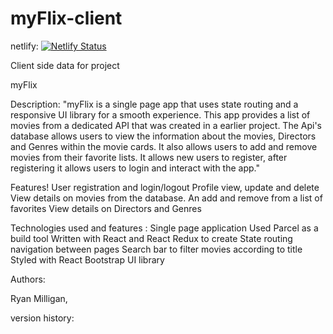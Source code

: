 # myFlix-client

netlify: [![Netlify Status](https://api.netlify.com/api/v1/badges/911478ec-4bed-4f90-8a38-5657223bce4e/deploy-status)](https://app.netlify.com/sites/rmilligans-movie-app/deploys)

Client side data for project

myFlix 

Description: 
"myFlix is a single page app that uses state routing and a responsive UI library for a smooth experience. This app provides a list of movies from a dedicated API that was created in a earlier project. The Api's database allows users to view the information about the movies, Directors and Genres within the movie cards. It also allows users to add and remove movies from their favorite lists. It allows new users to register, after registering it allows users to login and interact with the app."


Features! 
User registration and login/logout
Profile view, update and delete
View details on movies from the database. An add and remove from a list of favorites
View details on Directors and Genres



Technologies used and features :
Single page application
Used Parcel as a build tool
Written with React and React Redux to create
State routing navigation between pages
Search bar to filter movies according to title
Styled with React Bootstrap UI library



Authors: 

Ryan Milligan,

version history: 

